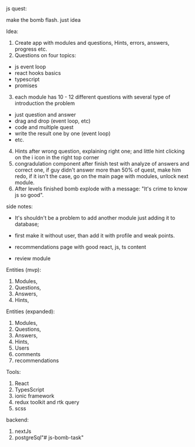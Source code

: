 js quest:

make the bomb flash. just idea

Idea:
1) Create app with modules and questions, Hints, errors, answers, progress etc.
2) Questions on four topics:
- js event loop
- react hooks basics
- typescript
- promises
3) each module has 10 - 12 different questions with several type of introduction the problem
- just question and answer
- drag and drop (event loop, etc)
- code and multiple quest
- write the result one by one (event loop)
- etc.
4) Hints after wrong question, explaining right one; and little hint clicking on the i icon in the right top corner
5) congradulation component after finish test with analyze of answers and correct one, if guy didn't answer more than 50% of quest, make him redo, if it isn't the case, go on the main page with modules, unlock next module.
6) After levels finished bomb explode with a message: "It's crime to know js so good".

side notes:

- It's shouldn't be a problem to add another module just adding it to database;

- first make it without user, than add it with profile and weak points.

- recommendations page with good react, js, ts content

- review module

Entities (mvp):
1) Modules,
2) Questions,
3) Answers,
4) Hints,

Entities (expanded):
1) Modules,
2) Questions,
3) Answers,
4) Hints,
5) Users
6) comments
7) recommendations

Tools:
1) React
2) TypesScript
3) ionic framework
4) redux toolkit and rtk query
5) scss

backend:
1) nextJs
2) postgreSql"# js-bomb-task" 
